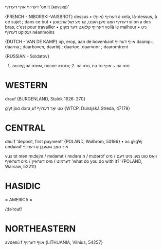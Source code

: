 דערויף
אויף דערויף
'on it (ᴀᴅᴠᴇʀʙ)'

{FRENCH - NIBORSKI-VAISBROT}
dessus
• (אויף‏) דערויף 	à cela, là-dessus, à ce sujet ; dans ce but
• דערויף האָט מען הענט‏, אַז מע זאָל אַרבעטן 	si on a des bras, c'est pour travailler
• דערויף קלאָגט דער מקונן 	voilà le malheur
• ניט געקוקט דערויף 	néanmoins

{DUTCH - VAN DE KAMP}
op, erop, aan de bovenkant 
אויף דערויף
daarop+, daarna ; daarboven, daarbij ; daartoe, daarvoor ; daaromtrent

{RUSSIAN - Soldatov}
1. вслед за этим, после этого; 2. на это, на то
אויף ~
на это

WESTERN
========

drauf {BURGENLAND, Stalek 1926: 270}

gʲyt joα dəra˰uf גוט יאָר דערויף {WTCP, Dunajská Streda, 47179}

CENTRAL
========

dʀuˑf 'deposit, first payment' {POLAND, Wolbrom, 50196}
	•	xɔ gʲɩgʲẽj undəʀuf איך האָב געגעבן אַ דערויף

vus tɩt mən mɩdejm / mɩdəmɩt / mɩdəraˑn / mɩdərof  וואָס טוט מען מיט דעם / מיט דערמיט / מיט דעראײַן / מיט דעראויף 'what do you do with it?' {POLAND, Warsaw, 52211}

HASIDIC
=======
= AMERICA = 

/dəˈrouf/

NORTHEASTERN
==============

avdeʀúˑf אויף דערויף {LITHUANIA, Vilnius, 54257}